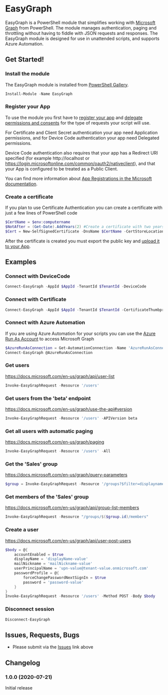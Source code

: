 # EasyGraph
EasyGraph is a PowerShell module that simplifies working with [Microsoft Graph](https://docs.microsoft.com/en-us/graph/) from PowerShell. The module manages authentication, paging and throttling without having to fiddle with JSON requests and responses. 
The EasyGraph module is designed for use in unattended scripts, and supports Azure Automation. 

## Get Started!

### Install the module
The EasyGraph module is installed from [PowerShell Gallery](https://www.powershellgallery.com/packages/EasyGraph).
```powershell
Install-Module -Name EasyGraph
```
### Register your App
To use the module you first have to [register your app](https://docs.microsoft.com/en-us/graph/auth-register-app-v2) and [delegate permissions and consents](https://docs.microsoft.com/en-us/azure/active-directory/develop/v2-permissions-and-consent) for the type of requests your script will use. 

For Certificate and Client Secret authentication your app need Application permissions, and for Device Code authentication your app need Delegated permissions.

Device Code authentication also requires that your app has a Redirect URI specified (for example http://localhost or https://login.microsoftonline.com/common/oauth2/nativeclient), and that your App is configured to be treated as a Public Client. 

You can find more information about [App Registrations in the Microsoft documentation](https://docs.microsoft.com/en-us/azure/active-directory/develop/scenario-desktop-app-registration). 

### Create a certificate
If you plan to use Certificate Authentication you can create a certificate with just a few lines of PowerShell code
```powershell
$CertName = $env:computername
$NotAfter = (Get-Date).AddYears(2) #Create a certificate with two years validity
$Cert = New-SelfSignedCertificate -DnsName $CertName -CertStoreLocation Cert:\LocalMachine\My -NotAfter $NotAfter
```
After the certificate is created you must export the public key and [upload it to your App](https://docs.microsoft.com/en-us/azure/active-directory/develop/howto-create-service-principal-portal#upload-a-certificate-or-create-a-secret-for-signing-in). 

## Examples
### Connect with DeviceCode
```powershell
Connect-EasyGraph -AppId $AppId -TenantId $TenantId -DeviceCode
```
### Connect with Certificate
```powershell
Connect-EasyGraph -AppId $AppId -TenantId $TenantId -CertificateThumbprint $Cert.Thumbprint
```
### Connect with Azure Automation
If you are using Azure Automation for your scripts you can use the [Azure Run As Account](https://docs.microsoft.com/en-us/azure/automation/manage-runas-account) to access Microsoft Graph
```powershell
$AzureRunAsConnection = Get-AutomationConnection -Name 'AzureRunAsConnection'
Connect-EasyGraph @AzureRunAsConnection
```
### Get users
https://docs.microsoft.com/en-us/graph/api/user-list
```powershell
Invoke-EasyGraphRequest -Resource '/users'
```
### Get users from the 'beta' endpoint
https://docs.microsoft.com/en-us/graph/use-the-api#version
```powershell
Invoke-EasyGraphRequest -Resource '/users' -APIVersion beta
```
### Get all users with automatic paging
https://docs.microsoft.com/en-us/graph/paging
```powershell
Invoke-EasyGraphRequest -Resource '/users' -All
```
### Get the 'Sales' group
https://docs.microsoft.com/en-us/graph/query-parameters
```powershell
$group = Invoke-EasyGraphRequest -Resource '/groups?$filter=displayname eq ''Sales'''
```
### Get members of the 'Sales' group
https://docs.microsoft.com/en-us/graph/api/group-list-members
```powershell
Invoke-EasyGraphRequest -Resource "/groups/$($group.id)/members"
```
### Create a user 
https://docs.microsoft.com/en-us/graph/api/user-post-users
```powershell
$body = @{
    accountEnabled = $true
    displayName = 'displayName-value'
    mailNickname = 'mailNickname-value'
    userPrincipalName = 'upn-value@tenant-value.onmicrosoft.com'
    passwordProfile = @{
        forceChangePasswordNextSignIn = $true
        password = 'password-value'
    }
}
Invoke-EasyGraphRequest -Resource '/users' -Method POST -Body $body
```
### Disconnect session
```powershell
Disconnect-EasyGraph
```

## Issues, Requests, Bugs
* Please submit via the [Issues](https://github.com/andlin03/EasyGraph/issues) link above

## Changelog
### 1.0.0 (2020-07-21)
Initial release
